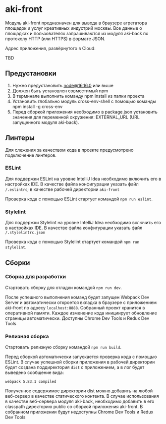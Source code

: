 # aki-front

Модуль aki-front предназначен для вывода в браузере агрегатора площадок и услуг креативных индустрий москвы. 
Все данные о площадках и пользователях запрашиваются из модуля aki-back по протоколу HTTP (или HTTPS) в формате JSON.

Адрес приложения, развёрнутого в Cloud:

TBD

## Предустановки
1. Нужно предустановить node@16.16.0 или выше
2. Должен быть установлен совместимый npm
3. В терминале выполнить команду npm install из папки проекта
4. Установить глобально модуль cross-env-shell с помощью команды npm install -g cross-env
5. Перед сборкой приложения необходимо в package.json установить значения для переменной окружения: EXTERNAL_URL (URL запущенного модуля aki-back).

## Линтеры
Для слежения за качеством кода в проекте предусмотрено подключение линтеров.

### ESLint
Для поддержки ESLint на уровне IntelliJ Idea необходимо включить его в настройках IDE. В качестве файла конфигурации
указать файл `/.eslintrc`; в качестве рабочей директории `aki-front`

Проверка кода с помощью ESLint стартует командой `npm run eslint`.

### Stylelint
Для поддержки Stylelint на уровне IntelliJ Idea необходимо включить его в настройках IDE. В качестве файла конфигурации
указать файл `/.stylelintrc.json`

Проверка кода с помощью Stylelint стартует командой `npm run stylelint`.

## Сборки

### Сборка для разработки
Стартовать сборку для отладки командой `npm run dev`.

После успешного выполнения команд будет запущен Webpack Dev Server и автоматически откроется вкладка в браузере 
с приложением aki-front по адресу `localhost:8888`.
Собранный проект хранится в оперативной памяти. Каждое изменение кода инициирует обновление страницы автоматически.
Доступны Chrome Dev Tools и Redux Dev Tools

### Релизная сборка
Стартовать релизную сборку командой `npm run build`.

Перед сборкой автоматически запускается проверка кода с помощью ESLint.
В случае успешной сборки приложения в рабочей директории будет создана поддиректория `dist` с приложением, 
а в лог будет выведено сообщение вида:

`webpack 5.83.1 compiled`

Полученное содержимое директории dist можно добавить на любой веб-сервер в качестве статического контента. 
В случае использования в качестве веб-сервера модуля aki-back, необходимо добавить в его classpath директорию 
public со сборкой приложения aki-front.
В собранном приложении будут недоступны Chrome Dev Tools и Redux Dev Tools
